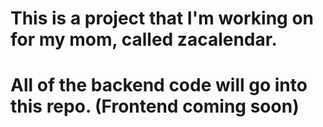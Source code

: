 # This is a project that I'm working on for my mom, called zacalendar.
# All of the backend code will go into this repo. (Frontend coming soon)